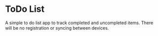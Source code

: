 # ToDo List
A simple to do list app to track completed and uncompleted items.
There will be no registration or syncing between devices.